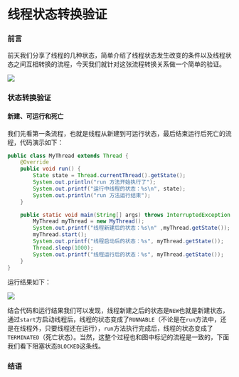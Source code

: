 # 线程状态转换验证

### 前言

前天我们分享了线程的几种状态，简单介绍了线程状态发生改变的条件以及线程状态之间互相转换的流程，今天我们就针对这张流程转换关系做一个简单的验证。

![](https://gitee.com/sysker/picBed/raw/master/blog/20211116084609.png)

### 状态转换验证

#### 新建、可运行和死亡

我们先看第一条流程，也就是线程从新建到可运行状态，最后结束运行后死亡的流程，代码演示如下：

```java
public class MyThread extends Thread {
    @Override
    public void run() {
        State state = Thread.currentThread().getState();
        System.out.println("run 方法开始执行了");
        System.out.printf("运行中线程的状态：%s\n", state);
        System.out.println("run 方法运行结束");
    }

    public static void main(String[] args) throws InterruptedException {
        MyThread myThread = new MyThread();
        System.out.printf("线程新建后的状态：%s\n" ,myThread.getState());
        myThread.start();
        System.out.printf("线程启动后的状态：%s", myThread.getState());
        Thread.sleep(1000);
        System.out.printf("线程运行后的状态：%s", myThread.getState());
    }
}
```

运行结果如下：

![](https://gitee.com/sysker/picBed/raw/master/blog/20211118085052.png)

结合代码和运行结果我们可以发现，线程新建之后的状态是`NEW`也就是新建状态，通过`start`方启动线程后，线程的状态变成了`RUNNABLE`（不论是在`run`方法中，还是在线程外，只要线程还在运行），`run`方法执行完成后，线程的状态变成了`TERMINATED`（死亡状态）。当然，这整个过程也和图中标记的流程是一致的，下面我们看下阻塞状态`BLOCKED`这条线。

### 结语